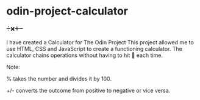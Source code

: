 # odin-project-calculator
➗✖️➕➖

I have created a Calculator for The Odin Project
This project allowed me to use HTML, CSS and JavaScript to create a functioning calculator.
The calculator chains operations without having to hit 🟰 each time.

Note:

% takes the number and divides it by 100. 

+/- converts the outcome from positive to negative or vice versa. 



